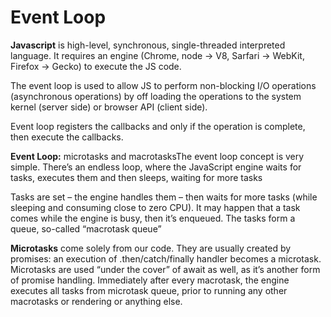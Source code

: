 # Event Loop

**Javascript** is high-level, synchronous, single-threaded interpreted language.
It requires an engine (Chrome, node -> V8, Sarfari -> WebKit, Firefox -> Gecko) to execute the JS code.

The event loop is used to allow JS to perform non-blocking I/O operations (asynchronous operations)
by off loading the operations to the system kernel (server side) or browser API (client side).

Event loop registers the callbacks and only if the operation is complete, then execute the callbacks.

**Event Loop:** microtasks and macrotasksThe event loop concept is very simple. There’s an endless loop, where the JavaScript engine waits for tasks, executes them and then sleeps, waiting for more tasks

Tasks are set – the engine handles them – then waits for more tasks (while sleeping and consuming close to zero CPU). It may happen that a task comes while the engine is busy, then it’s enqueued. The tasks form a queue, so-called “macrotask queue”

**Microtasks** come solely from our code. They are usually created by promises: an execution of .then/catch/finally handler becomes a microtask. Microtasks are used “under the cover” of await as well, as it’s another form of promise handling. Immediately after every macrotask, the engine executes all tasks from microtask queue, prior to running any other macrotasks or rendering or anything else.
